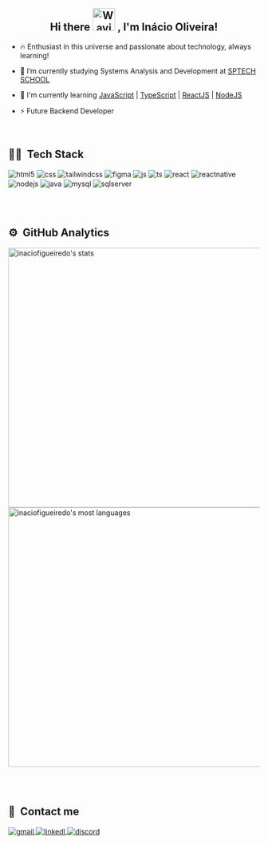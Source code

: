 <h2 align="center">
    Hi there
    <img src="https://raw.githubusercontent.com/nixin72/nixin72/master/wave.gif" 
         alt="Waving hand animated gif"
         height="45"
         width="45" />
   , I'm Inácio Oliveira!
</h2>

<div style="display: inline_block">
  
  - 🔥 Enthusiast in this universe and passionate about technology, always learning!

  - 🔭 I’m currently studying Systems Analysis and Development at [SPTECH SCHOOL](https://www.sptech.school/)

  - 🌱 I'm currently learning [JavaScript](https://developer.mozilla.org/pt-BR/docs/Web/JavaScript) | [TypeScript](https://www.typescriptlang.org/) | [ReactJS](https://reactjs.org/) | [NodeJS](https://nodejs.org/en/)
   
  - ⚡ Future Backend Developer
  
</div>

<br>

## 👨‍💻 &nbsp;Tech Stack

<div style="display: inline-block;">
  <img align="center" alt="html5" src="https://img.shields.io/badge/HTML5-E34F26?style=for-the-badge&logo=html5&logoColor=white" />
  <img align="center" alt="css" src="https://img.shields.io/badge/CSS3-1572B6?style=for-the-badge&logo=css3&logoColor=white" />
  <img align="center" alt="tailwindcss" src="https://img.shields.io/badge/Tailwind_CSS-38B2AC?style=for-the-badge&logo=tailwind-css&logoColor=white" />
  <img align="center" alt="figma" src="https://img.shields.io/badge/Figma-F24E1E?style=for-the-badge&logo=figma&logoColor=white" />
  <img align="center" alt="js" src="https://img.shields.io/badge/JavaScript-F7DF1E?style=for-the-badge&logo=javascript&logoColor=black" />
  <img align="center" alt="ts" src="https://img.shields.io/badge/TypeScript-007ACC?style=for-the-badge&logo=typescript&logoColor=white" />
  <img align="center" alt="react" src="https://img.shields.io/badge/React-20232A?style=for-the-badge&logo=react&logoColor=61DAFB" />
  <img align="center" alt="reactnative" src="https://img.shields.io/badge/React_Native-20232A?style=for-the-badge&logo=react&logoColor=61DAFB" />
  <img align="center" alt="nodejs" src="https://img.shields.io/badge/Node.js-43853D?style=for-the-badge&logo=node.js&logoColor=white" />
  <img align="center" alt="java" src="https://img.shields.io/badge/Java-ED8B00?style=for-the-badge&logo=openjdk&logoColor=white" />
  <img align="center" alt="mysql" src="https://img.shields.io/badge/MySQL-005C84?style=for-the-badge&logo=mysql&logoColor=white" />
  <img align="center" alt="sqlserver" src="https://img.shields.io/badge/Microsoft_SQL_Server-CC2927?style=for-the-badge&logo=microsoft-sql-server&logoColor=white" />
</div>

<br><br>

## ⚙️ &nbsp;GitHub Analytics

<p align="left">
<img width="520em" src="https://github-readme-stats.vercel.app/api?username=inaciofigueiredo13&show_icons=true&theme=vision-friendly-dark" alt="inaciofigueiredo's stats"/>
<img width="520em" src="https://github-readme-stats.vercel.app/api/top-langs/?username=inaciofigueiredo13&layout=compact&theme=vision-friendly-dark" alt="inaciofigueiredo's most languages"/>
</p>

<br><br>

## 📱 &nbsp;Contact me

<div style="display: inline-block">
  
  <a href="mailto:inaciofigueired13@gmail.com"> 
  <img align="center" alt="gmail" src="https://img.shields.io/badge/Gmail-D14836?style=for-the-badge&logo=gmail&logoColor=white" />
  </a>
  
  <a href="https://www.linkedin.com/in/inaciofigueiredo/"> 
   <img align="center" alt="linkedl" src="https://img.shields.io/badge/LinkedIn-0077B5?style=for-the-badge&logo=linkedin&logoColor=white" />
  </a>
  
  <a href="https://discordapp.com/users/995769235093586060"> 
   <img align="center" alt="discord" src="https://img.shields.io/badge/Discord-7289DA?style=for-the-badge&logo=discord&logoColor=white" />
  </a>
 </div>
